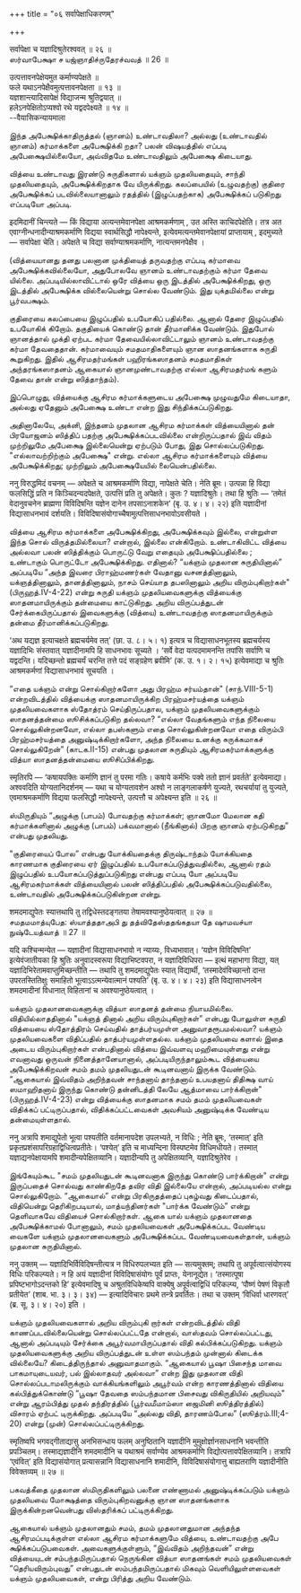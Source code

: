 +++
title = "०६ सर्वापेक्षाधिकरणम्"

+++

सर्वापेक्षा च यज्ञादिश्रुतेरश्ववत् ॥ २६ ॥  
ஸர்வாபேக்ஷா ச யஜ்ஞாதிச்ருதேரச்வவத் ॥ 26 ॥

उत्पत्तावनपेक्षेयमुत कर्माण्यपेक्षते ॥  
फले यथाऽनपेक्षैवमुत्पत्तावनपेक्षता ॥ १३ ॥  
यज्ञशान्त्यादिसापेक्षं विद्याजन्म श्रुतिद्वयात् ॥  
हलेऽनपेक्षितोऽप्यश्वो रथे यद्वदपेक्ष्यते ॥ १४ ॥  
--वैयासिकन्यायमाला

இந்த அபேக்ஷிக்காதிருத்தல் (ஞானம்) உண்டாவதிலா? அல்லது (உண்டாவதில் ஞானம்)
கர்மாக்களை அபேக்ஷிக்கி றதா? பலன் விஷயத்தில் எப்படி அபேக்ஷையில்லையோ,
அவ்விதமே உண்டாவதிலும் அபேக்ஷை கிடையாது.

வித்யை உண்டாவது இரண்டு சுருதிகளால் யக்ஞம் முதலியதையும், சாந்தி
முதலியதையும், அபேக்ஷிக்கிறதாக வே யிருக்கிறது. கலப்பையில் (உழுவதற்கு)
குதிரை அபேக்ஷிக்கப் படவில்லையானாலும் ரதத்தில் (இழுப்பதற்காக)
அபேக்ஷிக்கப் படுகிறது எப்படியோ அப்படி.

इदमिदानीं चिन्त्यते — किं विद्याया अत्यन्तमेवानपेक्षा आश्रमकर्मणाम् , उत
अस्ति काचिदपेक्षेति। तत्र अत एवाग्नीन्धनादीन्याश्रमकर्माणि विद्यया
स्वार्थसिद्धौ नापेक्ष्यन्ते, इत्येवमत्यन्तमेवानपेक्षायां प्राप्तायाम् ,
इदमुच्यते — सर्वापेक्षा चेति। अपेक्षते च विद्या सर्वाण्याश्रमकर्माणि,
नात्यन्तमनपेक्षैव ।

(வித்யையானது தனது பலனான முக்தியைத் தருவதற்கு எப்படி கர்மாவை
அபேக்ஷிக்கவில்லையோ, அதுபோலவே ஞானம் உண்டாவதற்கும் கர்மா தேவை யில்லை.
அப்படியில்லாவிட்டால் ஒரே வித்யை ஒரு இடத்தில் அபேக்ஷிக்கிறது, ஒரு
இடத்தில் அபேக்ஷிக்க வில்லையென்று சொல்ல வேண்டும். இது யுக்தமில்லை என்று
பூர்வபக்ஷம்.

குதிரையை கலப்பையை இழுப்பதில் உபயோகிப் பதில்லை. ஆனால் தேரை இழுப்பதில்
உபயோகிக் கிறோம். தகுதியைக் கொண்டு தான் தீர்மானிக்க வேண்டும். இதுபோல்
ஞானத்தால் முக்தி ஏற்பட கர்மா தேவையில்லாவிட்டாலும் ஞானம் உண்டாவதற்கு
கர்மா தேவதைதான். கர்மாவையும் சமதமாதிகளையும் ஞான ஸாதனங்களாக சுருதி
கூறுகிறது. இதில் ஆசிரமதர்மங்கள் பஹிரங்கஸாதனம் சமதமாதிகள் அந்தரங்கஸாதனம்
ஆகையால் ஞானமுண்டாவதற்கு எல்லா ஆசிரமதர்மங் களும் தேவை தான் என்று
ஸித்தாந்தம்).

இப்பொழுது, வித்யைக்கு ஆசிரம கர்மாக்களுடைய அபேக்ஷை முழுவதுமே கிடையாதா,
அல்லது ஏதேனும் அபேக்ஷை உண்டா என்ற இது சிந்திக்கப்படுகிறது.

அதினாலேயே, அக்னி, இந்தனம் முதலான ஆசிரம கர்மாக்கள் வித்யையினால் தன்
பிரயோஜனம் ஸித்திப் பதற்கு அபேக்ஷிக்கப்படவில்லை என்றிருப்பதால் இவ் விதம்
முற்றிலுமே அபேக்ஷை இல்லையென்று ஏற்படும் போது, இது சொல்லப்படுகிறது.
"எல்லாவற்றிற்கும் அபேக்ஷை" என்று. எல்லா ஆசிரம கர்மாக்களையும் வித்யை
அபேக்ஷிக்கிறது; முற்றிலும் அபேக்ஷையேயில் லையென்பதில்லை.

ननु विरुद्धमिदं वचनम् — अपेक्षते च आश्रमकर्माणि विद्या, नापेक्षते चेति।
नेति ब्रूमः। उत्पन्ना हि विद्या फलसिद्धिं प्रति न किञ्चिदन्यदपेक्षते,
उत्पत्तिं प्रति तु अपेक्षते। कुतः ? यज्ञादिश्रुतेः। तथा हि श्रुतिः —
‘तमेतं वेदानुवचनेन ब्राह्मणा विविदिषन्ति यज्ञेन दानेन तपसाऽनाशकेन’ (बृ.
उ. ४। ४। २२) इति यज्ञादीनां विद्यासाधनभावं दर्शयति।
विविदिषासंयोगाच्चैषामुत्पत्तिसाधनभावोऽवसीयते ।

வித்யை ஆசிரம கர்மாக்களை அபேக்ஷிக்கிறது, அபேக்ஷிக்கவும் இல்லை, என்றுள்ள
இந்த சொல் விருத்தமில்லையா? என்றால், இல்லை என்கிறோம். உண்டாகிவிட்ட வித்யை
அல்லவா பலன் ஸித்திக்கும் பொருட்டு வேறு எதையும் அபேக்ஷிப்பதில்லை ;
உண்டாகும் பொருட்டோ அபேக்ஷிக்கிறது. எதினால்? “யக்ஞம் முதலான சுருதியினால்”
அப்படியே “அந்த இவரை பிராஹ்மணர்கள் வேதானு வசனத்தினாலும், யக்ஞத்தினாலும்,
தானத்தினாலும், நாசம் செய்யாத தபஸினாலும் அறிய விரும்புகிறார்கள்"
(பிருஹத்.IV-4-22) என்று சுருதி யக்ஞம் முதலியவைகளுக்கு வித்யைக்கு
ஸாதனமாயிருக்கும் தன்மையை காட்டுகிறது. அறிய விருப்பத்துடன்
சேர்க்கையிருப்பதால் இவைகளுக்கு (வித்யை) உண்டாவதற்கு ஸாதனமாயிருக்கும்
தன்மை தீர்மானிக்கப்படுகிறது.

‘अथ यद्यज्ञ इत्याचक्षते ब्रह्मचर्यमेव तत्’ (छा. उ. ८। ५। १) इत्यत्र च
विद्यासाधनभूतस्य ब्रह्मचर्यस्य यज्ञादिभिः संस्तवात् यज्ञादीनामपि हि
साधनभावः सूच्यते । ‘सर्वे वेदा यत्पदमामनन्ति तपांसि सर्वाणि च
यद्वदन्ति। यदिच्छन्तो ब्रह्मचर्यं चरन्ति तत्ते पदं सङ्ग्रहेण ब्रवीमि’
(क. उ. १। २। १५) इत्येवमाद्या च श्रुतिः आश्रमकर्मणां विद्यासाधनभावं
सूचयति ।

“எதை யக்ஞம் என்று சொல்கிறார்களோ அது பிரஹ்ம சர்யம்தான்" (சாந்.VIII-5-1)
என்றவிடத்தில் வித்யைக்கு ஸாதனமாயிருக்கிற பிரஹ்மசர்யத்தை யக்ஞம்
முதலியவைகளாக ஸ்தோத்ரம் செய்திருப்பதால, யக்ஞம் முதலியவைகளுக்கும்
ஸாதனத்தன்மை ஸூசிக்கப்படுகிற தல்லவா? “எல்லா வேதங்களும் எந்த நிலையை
சொல்லுகின்றனவோ, எல்லா தபஸ்களும் எதை சொல்லுகின்றனவோ எதை விரும்பி
பிரஹ்மசர்யத்தை அனுஷ்டிக்கிறார்களோ, அந்த நிலையை உனக்கு சுருக்கமாகச்
சொல்லுகிறேன்” (காடக.II-15) என்பது முதலான சுருதியும் ஆசிரமகர்மாக்களுக்கு
வித்யா ஸாதனத்தன்மையை ஸூசிப்பிக்கிறது.

स्मृतिरपि — ‘कषायपक्तिः कर्माणि ज्ञानं तु परमा गतिः। कषाये कर्मभिः
पक्वे ततो ज्ञानं प्रवर्तते’ इत्येवमाद्या। अश्ववदिति योग्यतानिदर्शनम् —
यथा च योग्यतावशेन अश्वो न लाङ्गलाकर्षणे युज्यते, रथचर्यायां तु युज्यते,
एवमाश्रमकर्माणि विद्यया फलसिद्धौ नापेक्ष्यन्ते, उत्पत्तौ च अपेक्ष्यन्त
इति ॥ २६ ॥

ஸ்மிருதியும் “அழுக்கு (பாபம்) போவதற்கு கர்மாக்கள்; ஞானமோ மேலான கதி
கர்மாக்களினால் அழுக்கு (பாபம்) பக்வமானால் (நீங்கினால்) பிறகு ஞானம்
ஏற்படுகிறது” என்பது முதலியது.

"குதிரையைப் போல” என்பது யோக்கியதைக்கு திருஷ்டாந்தம் யோக்கியதை காரணமாக
குதிரையை ஏர் இழுப்பதில் உபயோகப்படுத்துவதில்லை, ஆனால் ரதம் இழுப்பதில்
உபயோகப்படுத்துப்படுகிறது என்பது எப்படி யோ அப்படியே ஆசிரமகர்மாக்கள்
வித்யையினால் பலன் ஸித்திப்பதில் அபேக்ஷிக்கப்படுவதில்லை, உண்டாவதில்
அபேக்ஷிக்கப்படுகின்றன என்று.

शमदमाद्युपेतः स्यात्तथापि तु तद्विधेस्तदङ्गतया तेषामवश्यानुष्ठेयत्वात् ॥
२७ ॥  
சமதமமாத்யுபேத: ஸ்யாத்ததாஅபி து தத்விதேஸ்ததங்கதயா தே ஷாமவச்யா
நுஷ்டேயத்வாத் ॥ 27 ॥

यदि कश्चिन्मन्येत — यज्ञादीनां विद्यासाधनभावो न न्याय्यः, विध्यभावात्।
‘यज्ञेन विविदिषन्ति’ इत्येवंजातीयका हि श्रुतिः अनुवादस्वरूपा
विद्याभिष्टवपरा, न यज्ञादिविधिपरा — इत्थं महाभागा विद्या, यत्
यज्ञादिभिरेतामवाप्तुमिच्छन्तीति — तथापि तु शमदमाद्युपेतः स्यात्
विद्यार्थी, ‘तस्मादेवंविच्छान्तो दान्त उपरतस्तितिक्षुः समाहितो
भूत्वाऽऽत्मन्येवात्मानं पश्यति’ (बृ. उ. ४। ४। २३) इति विद्यासाधनत्वेन
शमदमादीनां विधानात् विहितानां च अवश्यानुष्ठेयत्वात् ।

யக்ஞம் முதலானவைகளுக்கு வித்யா ஸாதனத் தன்மை நியாயமில்லை.
விதியில்லாததினால் "யக்ஞத் தினால் அறிய விரும்புகிறார்கள்” என்பது போலுள்ள
சுருதி வித்யையை ஸ்தோத்திரம் செய்வதில் தாத்பர்யமுள்ள அனுவாதரூபமல்லவா?
யக்ஞம் முதலியவைகளை விதிப்பதில் தாத்பர்யமுள்ளதல்ல. யக்ஞம் முதலியவை களால்
இதை அடைய விரும்புகிறார்கள் என்பதினால் வித்யை இவ்வளவு மஹிமையுள்ளது என்று
எவனாவது ஒருவன் நினைத்தானேயானால், அப்படியிருந்தாலும்கூட வித்யையை
அபேக்ஷிக்கிறவன் சமம் தமம் முதலியதுடன் கூடினவனாய் இருக்க வேண்டும்.
“ஆகையால் இவ்விதம் அறிந்தவன் சாந்தனாய் தாந்தனாய் உபயதனாய் திதிக்ஷ வாய்
ஸமாஹிதனாய் இருந்து கொண்டு தன்னிடத்தி லேயே ஆத்மாவை பார்க்கிறான்"
(பிருஹத்.IV-4-23) என்று வித்யைக்கு ஸாதனமாக சமம் தமம் முதலியவைகள்
விதிக்கப் பட்டிருப்பதால், விதிக்கப்பட்டவைகள் அவசியம் அனுஷ்டிக்க வேண்டிய
தன்மையுள்ளதால்.

ननु अत्रापि शमाद्युपेतो भूत्वा पश्यतीति वर्तमानापदेश उपलभ्यते, न विधिः ;
नेति ब्रूमः, ‘तस्मात्’ इति प्रकृतप्रशंसापरिग्रहाद्विधित्वप्रतीतेः।
‘पश्येत्’ इति च माध्यन्दिना विस्पष्टमेव विधिमधीयते। तस्मात्
यज्ञाद्यनपेक्षायामपि शमादीन्यपेक्षितव्यानि। यज्ञादीन्यपि तु
अपेक्षितव्यानि, यज्ञादिश्रुतेरेव ।

இங்கேயும்கூட "சமம் முதலியதுடன் கூடினவனாக இருந்து கொண்டு பார்க்கிறான்"
என்று இருப்பதைச் சொல்வது காண்கிறதே தவிர விதி இல்லையே என்றால், அப்படியல்ல
என்று சொல்லுகிறோம். “ஆகையால்” என்று பிரகிருதத்தைப் புகழ்வது கிடைப்பதால்,
விதியென்று தெரிகிறபடியால், மாத்யந்தினர்கள் "பார்க்க வேண்டும்” என்று
தெளிவாகவே விதியைச் சொல்கிறார்கள். ஆகை யால் யக்ஞம் முதலானதை
அபேக்ஷிக்காமல் போனாலும், சமம் முதலியவைகள் அபேக்ஷிக்கப்பட வேண்டிய வைகளே
யக்ஞம் முதலானவைகளும் அபேக்ஷிக்கப்பட வேண்டியவைகள்தான், யக்ஞம் முதலான
சுருதியினால்.

ननु उक्तम् — यज्ञादिभिर्विविदिषन्तीत्यत्र न विधिरुपलभ्यत इति —
सत्यमुक्तम्; तथापि तु अपूर्वत्वात्संयोगस्य विधिः परिकल्प्यते। न हि अयं
यज्ञादीनां विविदिषासंयोगः पूर्वं प्राप्तः, येनानूद्येत। ‘तस्मात्पूषा
प्रपिष्टभागोऽदन्तको हि’ इत्येवमादिषु च अश्रुतविधिकेष्वपि वाक्येषु
अपूर्वत्वाद्विधिं परिकल्प्य, ‘पौष्णं पेषणं विकृतौ प्रतीयेत’ (शाब. भा.
३। ३। ३४) — इत्यादिविचारः प्रथमे तन्त्रे प्रवर्तितः। तथा च उक्तम्
‘विधिर्वा धारणवत्’ (ब्र. सू. ३। ४। २०) इति ।

யக்ஞம் முதலியவைகளால் அறிய விரும்புகி றார்கள் என்றவிடத்தில் விதி
காணப்படவில்லையென்று சொல்லப்பட்டதே என்றால், வாஸ்தவம் சொல்லப்பட்டது, ஆனால்
அப்படியும் சேர்க்கை அபூர்வமாயிருப்பதால் விதி கல்பிக்கப்படுகிறது. யக்ஞம்
முதலியவைகளுக்கு அறிய விருப்பத்துடன் உள்ள ஸம்பந்தம் முன்னால் கிடைக்க
வில்லையே? கிடைத்திருந்தால் அனுவாதமாகும். “ஆகையால் பூஷா பிசைந்த மாவை
பாகமாயுடையவர், பல் இல்லாதவர் அல்லவா” என்ற இது முதலான விதி
சொல்லப்படாமலிருக்கும் வாக்கியங்களிலும் அபூர்வம் என்ற காரணத்தினால் விதியை
கல்பித்துக்கொண்டு “பூஷா தேவதை ஸம்பந்தமான பிசைவது விகிருதியில் அறியவும்"
என்று ஆரம்பித்து முதல் தந்திரத்தில் (பூர்வமீமாம்ஸா ஜைமினி ஸூத்திரத்தில்)
விசாரம் ஏற்பட் டிருக்கிறது. அப்படியே “அல்லது விதி, தாரணம்போல”
(ஸூத்ரம்.III;4-20) என்று (முன்) சொல்லப்பட்டிருக்கிறது.

स्मृतिष्वपि भगवद्गीताद्यासु अनभिसन्धाय फलम् अनुष्ठितानि यज्ञादीनि
मुमुक्षोर्ज्ञानसाधनानि भवन्तीति प्रपञ्चितम्। तस्माद्यज्ञादीनि शमदमादीनि
च यथाश्रमं सर्वाण्येव आश्रमकर्माणि विद्योत्पत्तावपेक्षितव्यानि। तत्रापि
‘एवंवित्’ इति विद्यासंयोगात् प्रत्यासन्नानि विद्यासाधनानि शमादीनि,
विविदिषासंयोगात्तु बाह्यतराणि यज्ञादीनीति विवेक्तव्यम् ॥ २७ ॥

பகவத்கீதை முதலான ஸ்மிருதிகளிலும் பலனை எண்ணாமல் அனுஷ்டிக்கப்படும் யக்ஞம்
முதலியவை மோக்ஷத்தை விரும்புகிறவனுக்கு ஞான ஸாதனங்களாக இருக்கின்றனவென்பது
விஸ்தரிக்கப் பட்டிருக்கிறது.

ஆகையால் யக்ஞம் முதலானதும் சமம், தமம் முதலானதுமான அந்தந்த
ஆசிரமப்படிக்குள்ள எல்லா ஆசிரம கர்மாக்களுமே வித்யை, உண்டாவதற்கு அபே
க்ஷிக்கப்படுபவைகள். அவைகளுக்குள்ளும், “இவ்விதம் அறிந்தவன்” என்று
வித்யையுடன் சம்பந்தமிருப்பதால் நெருங்கின வித்யா ஸாதனங்கள் சமம்
முதலியவைகள் “தெரியவிரும்புவது” என்பதுடன் ஸம்பந்தமிருப்பதால் மிகவும்
வெளியிலுள்ளவைகள் யக்ஞம் முதலியவைகள், என்று பிரித்து அறிய வேண்டும்.

